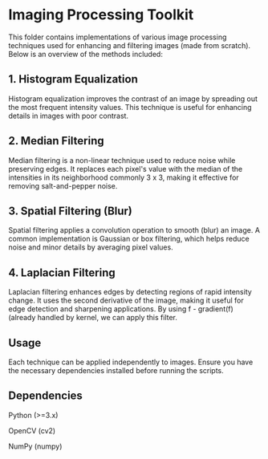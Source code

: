 # Imaging Processing Toolkit

This folder contains implementations of various image processing techniques used for enhancing and filtering images (made from scratch). Below is an overview of the methods included: 

## 1. Histogram Equalization 

Histogram equalization improves the contrast of an image by spreading out the most frequent intensity values. This technique is useful for enhancing details in images with poor contrast.

## 2. Median Filtering

Median filtering is a non-linear technique used to reduce noise while preserving edges. It replaces each pixel's value with the median of the intensities in its neighborhood commonly 3 x 3, making it effective for removing salt-and-pepper noise.

## 3. Spatial Filtering (Blur)

Spatial filtering applies a convolution operation to smooth (blur) an image. A common implementation is Gaussian or box filtering, which helps reduce noise and minor details by averaging pixel values.

## 4. Laplacian Filtering

Laplacian filtering enhances edges by detecting regions of rapid intensity change. It uses the second derivative of the image, making it useful for edge detection and sharpening applications. By using f - gradient(f) (already handled by kernel, we can apply this filter.

## Usage

Each technique can be applied independently to images. Ensure you have the necessary dependencies installed before running the scripts.

## Dependencies

Python (>=3.x)

OpenCV (cv2)

NumPy (numpy)
 
